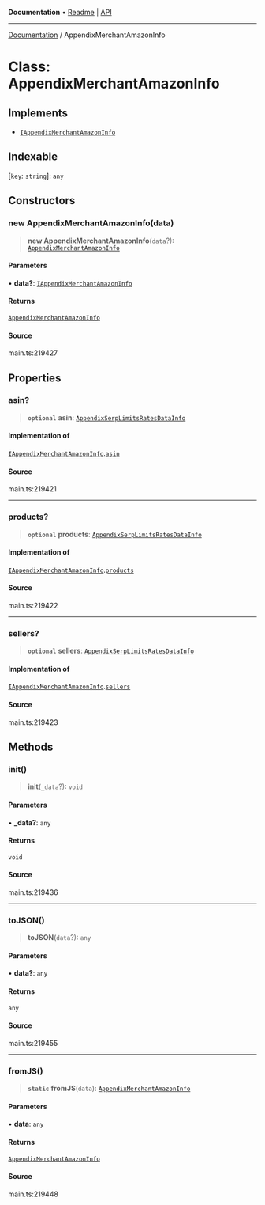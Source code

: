**Documentation** • [Readme](../README.md) \| [API](../globals.md)

***

[Documentation](../README.md) / AppendixMerchantAmazonInfo

# Class: AppendixMerchantAmazonInfo

## Implements

- [`IAppendixMerchantAmazonInfo`](../interfaces/IAppendixMerchantAmazonInfo.md)

## Indexable

 \[`key`: `string`\]: `any`

## Constructors

### new AppendixMerchantAmazonInfo(data)

> **new AppendixMerchantAmazonInfo**(`data`?): [`AppendixMerchantAmazonInfo`](AppendixMerchantAmazonInfo.md)

#### Parameters

• **data?**: [`IAppendixMerchantAmazonInfo`](../interfaces/IAppendixMerchantAmazonInfo.md)

#### Returns

[`AppendixMerchantAmazonInfo`](AppendixMerchantAmazonInfo.md)

#### Source

main.ts:219427

## Properties

### asin?

> **`optional`** **asin**: [`AppendixSerpLimitsRatesDataInfo`](AppendixSerpLimitsRatesDataInfo.md)

#### Implementation of

[`IAppendixMerchantAmazonInfo`](../interfaces/IAppendixMerchantAmazonInfo.md).[`asin`](../interfaces/IAppendixMerchantAmazonInfo.md#asin)

#### Source

main.ts:219421

***

### products?

> **`optional`** **products**: [`AppendixSerpLimitsRatesDataInfo`](AppendixSerpLimitsRatesDataInfo.md)

#### Implementation of

[`IAppendixMerchantAmazonInfo`](../interfaces/IAppendixMerchantAmazonInfo.md).[`products`](../interfaces/IAppendixMerchantAmazonInfo.md#products)

#### Source

main.ts:219422

***

### sellers?

> **`optional`** **sellers**: [`AppendixSerpLimitsRatesDataInfo`](AppendixSerpLimitsRatesDataInfo.md)

#### Implementation of

[`IAppendixMerchantAmazonInfo`](../interfaces/IAppendixMerchantAmazonInfo.md).[`sellers`](../interfaces/IAppendixMerchantAmazonInfo.md#sellers)

#### Source

main.ts:219423

## Methods

### init()

> **init**(`_data`?): `void`

#### Parameters

• **\_data?**: `any`

#### Returns

`void`

#### Source

main.ts:219436

***

### toJSON()

> **toJSON**(`data`?): `any`

#### Parameters

• **data?**: `any`

#### Returns

`any`

#### Source

main.ts:219455

***

### fromJS()

> **`static`** **fromJS**(`data`): [`AppendixMerchantAmazonInfo`](AppendixMerchantAmazonInfo.md)

#### Parameters

• **data**: `any`

#### Returns

[`AppendixMerchantAmazonInfo`](AppendixMerchantAmazonInfo.md)

#### Source

main.ts:219448
